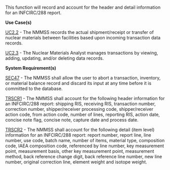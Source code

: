 This function will record and account for the header and detail information for an INFCIRC/288 report.

**Use Case(s)**

<a href="https://dev.azure.com/Link-Technologies/NMMSS%20Requirements/_workitems/edit/12/" target="_blank">UC2.2</a> - The NMMSS records the actual shipment/receipt or transfer of nuclear materials between facilities based upon incoming transaction data records.

<a href="https://dev.azure.com/Link-Technologies/NMMSS%20Requirements/_workitems/edit/449/" target="_blank">UC2.3</a> - The Nuclear Materials Analyst manages transactions by viewing, adding, updating, and/or deleting data records.

**System Requirement(s)**

<a href="https://dev.azure.com/Link-Technologies/NMMSS%20Requirements/_workitems/edit/13/" target="_blank">SEC47</a> - The NMMSS shall allow the user to abort a transaction, inventory, or material balance record and discard its input at any time before it is committed to the database.

<a href="https://dev.azure.com/Link-Technologies/NMMSS%20Requirements/_workitems/edit/624/" target="_blank">TRSCR1</a> - The NMMSS shall account for the following header information for an INFCIRC/288 report: shipping RIS, receiving RIS, transaction number, correction number, shipper/receiver processing code, shipper/receiver action code, from action code, number of lines, reporting RIS, action date, concise note flag, concise note, capture date and process date.

<a href="https://dev.azure.com/Link-Technologies/NMMSS%20Requirements/_workitems/edit/625/" target="_blank">TRSCR2</a> - The NMMSS shall account for the following detail (item level) information for an INFCIRC/288 report: report number, report line, line number, use code, batch name, number of items, material type, composition code, IAEA composition code, referenced by line number, key measurement point, measurement basis, other key measurement point, measurement method, back reference change digit, back reference line number, new line number, original correction line, element weight and isotope weight.